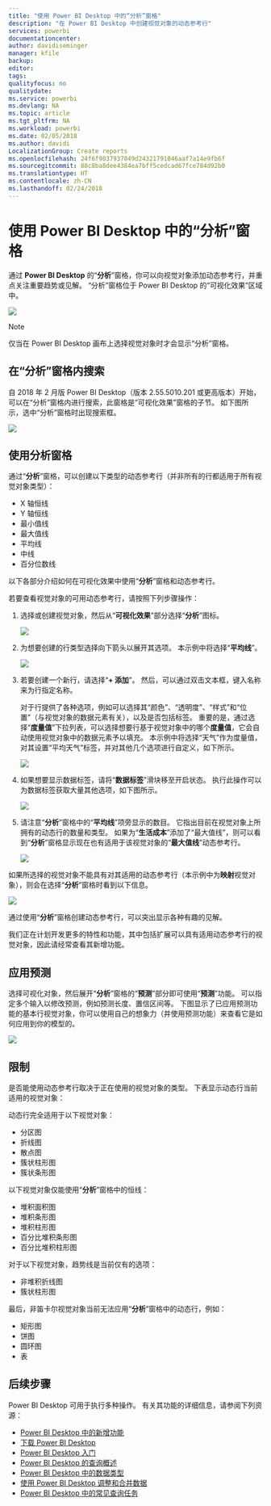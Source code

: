 ```yaml
---
title: "使用 Power BI Desktop 中的“分析”窗格"
description: "在 Power BI Desktop 中创建视觉对象的动态参考行"
services: powerbi
documentationcenter: 
author: davidiseminger
manager: kfile
backup: 
editor: 
tags: 
qualityfocus: no
qualitydate: 
ms.service: powerbi
ms.devlang: NA
ms.topic: article
ms.tgt_pltfrm: NA
ms.workload: powerbi
ms.date: 02/05/2018
ms.author: davidi
LocalizationGroup: Create reports
ms.openlocfilehash: 24f6f9037937049d24321791046aaf7a14e9fb6f
ms.sourcegitcommit: 88c8ba8dee4384ea7bff5cedcad67fce784d92b0
ms.translationtype: HT
ms.contentlocale: zh-CN
ms.lasthandoff: 02/24/2018
---
```

# <a name="using-the-analytics-pane-in-power-bi-desktop"></a>使用 Power BI Desktop 中的“分析”窗格
通过 **Power BI Desktop** 的“**分析**”窗格，你可以向视觉对象添加动态参考行，并重点关注重要趋势或见解。 “分析”窗格位于 Power BI Desktop 的“可视化效果”区域中。

![](media/desktop-analytics-pane/analytics-pane_1.png)

> [!NOTE]
> 仅当在 Power BI Desktop 画布上选择视觉对象时才会显示“分析”窗格。

## <a name="search-within-the-analytics-pane"></a>在“分析”窗格内搜索
自 2018 年 2 月版 Power BI Desktop（版本 2.55.5010.201 或更高版本）开始，可以在“分析”窗格内进行搜索，此窗格是“可视化效果”窗格的子节。 如下图所示，选中“分析”窗格时出现搜索框。

![](media/desktop-analytics-pane/analytics-pane_1b.png)

## <a name="using-the-analytics-pane"></a>使用分析窗格
通过“**分析**”窗格，可以创建以下类型的动态参考行（并非所有的行都适用于所有视觉对象类型）：

* X 轴恒线
* Y 轴恒线
* 最小值线
* 最大值线
* 平均线
* 中线
* 百分位数线

以下各部分介绍如何在可视化效果中使用“**分析**”窗格和动态参考行。

若要查看视觉对象的可用动态参考行，请按照下列步骤操作：

1. 选择或创建视觉对象，然后从“**可视化效果**”部分选择“**分析**”图标。
   
   ![](media/desktop-analytics-pane/analytics-pane_2.png)
2. 为想要创建的行类型选择向下箭头以展开其选项。 本示例中将选择“**平均线**”。
   
   ![](media/desktop-analytics-pane/analytics-pane_3.png)
3. 若要创建一个新行，请选择“**+ 添加**”。 然后，可以通过双击文本框，键入名称来为行指定名称。
   
   对于行提供了各种选项，例如可以选择其“颜色”、“透明度”、“样式”和“位置”（与视觉对象的数据元素有关），以及是否包括标签。 重要的是，通过选择“**度量值**”下拉列表，可以选择想要行基于视觉对象中的哪个**度量值**，它会自动使用视觉对象中的数据元素予以填充。 本示例中将选择“天气”作为度量值，对其设置“平均天气”标签，并对其他几个选项进行自定义，如下所示。
   
   ![](media/desktop-analytics-pane/analytics-pane_4.png)
4. 如果想要显示数据标签，请将“**数据标签**”滑块移至开启状态。 执行此操作可以为数据标签获取大量其他选项，如下图所示。
   
   ![](media/desktop-analytics-pane/analytics-pane_5.png)
5. 请注意“**分析**”窗格中的“**平均线**”项旁显示的数目。 它指出目前在视觉对象上所拥有的动态行的数量和类型。 如果为“**生活成本**”添加了“最大值线”，则可以看到“**分析**”窗格显示现在也有适用于该视觉对象的“**最大值线**”动态参考行。
   
   ![](media/desktop-analytics-pane/analytics-pane_6.png)

如果所选择的视觉对象不能具有对其适用的动态参考行（本示例中为**映射**视觉对象），则会在选择“**分析**”窗格时看到以下信息。

![](media/desktop-analytics-pane/analytics-pane_7.png)

通过使用“**分析**”窗格创建动态参考行，可以突出显示各种有趣的见解。

我们正在计划开发更多的特性和功能，其中包括扩展可以具有适用动态参考行的视觉对象，因此请经常查看其新增功能。

## <a name="apply-forecasting"></a>应用预测
选择可视化对象，然后展开“**分析**”窗格的“**预测**”部分即可使用“**预测**”功能。 可以指定多个输入以修改预测，例如预测长度、置信区间等。 下图显示了已应用预测功能的基本行视觉对象，你可以使用自己的想象力（并使用预测功能）来查看它是如何应用到你的模型的。

![](media/desktop-analytics-pane/analytics-pane_8.png)

## <a name="limitations"></a>限制
是否能使用动态参考行取决于正在使用的视觉对象的类型。 下表显示动态行当前适用的视觉对象：

动态行完全适用于以下视觉对象：

* 分区图
* 折线图
* 散点图
* 簇状柱形图
* 簇状条形图

以下视觉对象仅能使用“**分析**”窗格中的恒线：

* 堆积面积图
* 堆积条形图
* 堆积柱形图
* 百分比堆积条形图
* 百分比堆积柱形图

对于以下视觉对象，趋势线是当前仅有的选项：

* 非堆积折线图
* 簇状柱形图

最后，非笛卡尔视觉对象当前无法应用“**分析**”窗格中的动态行，例如：

* 矩形图
* 饼图
* 圆环图
* 表

## <a name="next-steps"></a>后续步骤
Power BI Desktop 可用于执行多种操作。 有关其功能的详细信息，请参阅下列资源：

* [Power BI Desktop 中的新增功能](desktop-latest-update.md)
* [下载 Power BI Desktop](desktop-get-the-desktop.md)
* [Power BI Desktop 入门](desktop-getting-started.md)
* [Power BI Desktop 的查询概述](desktop-query-overview.md)
* [Power BI Desktop 中的数据类型](desktop-data-types.md)
* [使用 Power BI Desktop 调整和合并数据](desktop-shape-and-combine-data.md)
* [Power BI Desktop 中的常见查询任务](desktop-common-query-tasks.md)    

